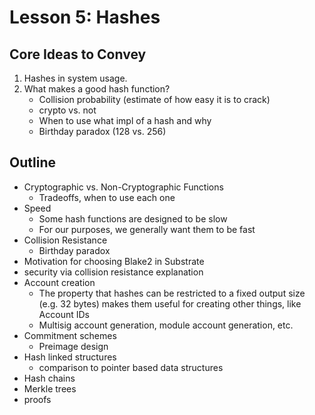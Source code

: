 # Lesson 5: Hashes

## Core Ideas to Convey

1. Hashes in system usage.
2. What makes a good hash function?
   - Collision probability (estimate of how easy it is to crack)
   - crypto vs. not
   - When to use what impl of a hash and why
   - Birthday paradox (128 vs. 256)

## Outline

- Cryptographic vs. Non-Cryptographic Functions
  - Tradeoffs, when to use each one
- Speed
  - Some hash functions are designed to be slow
  - For our purposes, we generally want them to be fast
- Collision Resistance
  - Birthday paradox
- Motivation for choosing Blake2 in Substrate
- security via collision resistance explanation
- Account creation
  - The property that hashes can be restricted to a fixed output size (e.g. 32 bytes) makes them useful for creating other things, like Account IDs
  - Multisig account generation, module account generation, etc.
- Commitment schemes
  - Preimage design
- Hash linked structures
  - comparison to pointer based data structures
- Hash chains
- Merkle trees
- proofs
